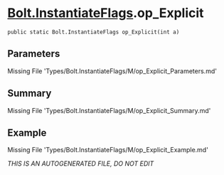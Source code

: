 # [Bolt.InstantiateFlags](Types/Bolt.InstantiateFlags.md).op_Explicit
`public static Bolt.InstantiateFlags op_Explicit(int a)`
## Parameters
Missing File 'Types/Bolt.InstantiateFlags/M/op_Explicit_Parameters.md'
## Summary
Missing File 'Types/Bolt.InstantiateFlags/M/op_Explicit_Summary.md'
## Example
Missing File 'Types/Bolt.InstantiateFlags/M/op_Explicit_Example.md'

*THIS IS AN AUTOGENERATED FILE, DO NOT EDIT*

